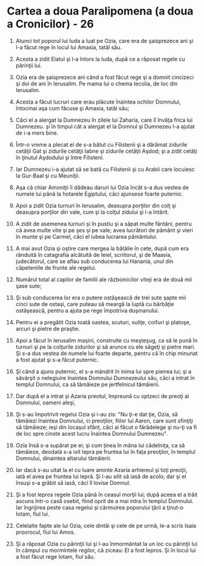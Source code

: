 # Cartea a doua Paralipomena (a doua a Cronicilor) - 26

1. Atunci tot poporul lui Iuda a luat pe Ozia, care era de şaisprezece ani şi l-a făcut rege în locul lui Amasia, tatăl său. 

2. Acesta a zidit Elatul şi l-a întors la Iuda, după ce a răposat regele cu părinţii lui. 

3. Ozia era de şaisprezece ani când a fost făcut rege şi a domnit cincizeci şi doi de ani în Ierusalim. Pe mama lui o chema Iecolia, de loc din Ierusalim. 

4. Acesta a făcut lucruri care erau plăcute înaintea ochilor Domnului, întocmai aşa cum făcuse şi Amasia, tatăl său; 

5. Căci el a alergat la Dumnezeu în zilele lui Zaharia, care îl învăţa frica lui Dumnezeu. şi în timpul cât a alergat el la Domnul şi Dumnezeu l-a ajutat de i-a mers bine. 

6. Într-o vreme a plecat el de s-a bătut cu Filistenii şi a dărâmat zidurile cetăţii Gat şi zidurile cetăţii Iabne şi zidurile cetăţii Aşdod; şi a zidit cetăţi în ţinutul Aşdodului şi între Filisteni. 

7. Iar Dumnezeu i-a ajutat să se bată cu Filistenii şi cu Arabii care locuiesc la Gur-Baal şi cu Meuniţii. 

8. Aşa că chiar Amoniţii îi dădeau daruri lui Ozia încât s-a dus vestea de numele lui până la hotarele Egiptului, căci ajunsese foarte puternic. 

9. Apoi a zidit Ozia turnuri în Ierusalim, deasupra porţilor din colţ şi deasupra porţilor din vale, cum şi la colţul zidului şi l-a întărit. 

10. A zidit de asemenea turnuri şi în pustiu şi a săpat multe fântâni, pentru că avea multe vite şi pe şes şi pe vale; avea lucrători de pământ şi vieri în munte şi pe Carmel, căci el iubea lucrarea pământului. 

11. A mai avut Ozia şi oştire care mergea la bătălie în cete, după cum era rânduită în catagrafia alcătuită de Ieiel, scriitorul, şi de Maasia, judecătorul, care se aflau sub conducerea lui Hanania, unul din căpeteniile de frunte ale regelui. 

12. Numărul total al capilor de familii ale războinicilor viteji era de două mii şase sute; 

13. Şi sub conducerea lor era o putere ostăşească de trei sute şapte mii cinci sute de ostaşi, care puteau să meargă la luptă cu bărbăţie ostăşească, pentru a ajuta pe rege împotriva duşmanului. 

14. Pentru ei a pregătit Ozia toată oastea, scuturi, suliţe, coifuri şi platoşe, arcuri şi pietre de praştie. 

15. Apoi a făcut în Ierusalim maşini, construite cu meşteşug, ca să le pună în turnuri şi pe la colţurile zidurilor şi să arunce cu ele săgeţi şi pietre mari. Şi s-a dus vestea de numele lui foarte departe, pentru că în chip minunat a fost ajutat şi s-a făcut puternic. 

16. Şi când a ajuns puternic, el s-a mândrit în inima lui spre pieirea lui; şi a săvârşit o nelegiuire înaintea Domnului Dumnezeului său, căci a intrat în templul Domnului, ca să tămâieze pe jertfelnicul tămâierii. 

17. Dar după el a intrat şi Azaria preotul, împreună cu optzeci de preoţi ai Domnului, oameni aleşi, 

18. Şi s-au împotrivit regelui Ozia şi i-au zis: "Nu ţi-e dat ţie, Ozia, să tămâiezi înaintea Domnului, ci preoţilor, fiilor lui Aaron, care sunt sfinţiţi să tămâieze; ieşi din locaşul sfânt, căci ai făcut o fărădelege şi nu-ţi va fi de loc spre cinste acest lucru înaintea Domnului Dumnezeu". 

19. Ozia însă s-a supărat pe ei; şi cum ţinea în mâna lui cădelniţa, ca să tămâieze, deodată s-a ivit lepra pe fruntea lui în faţa preoţilor, în templul Domnului, dinaintea altarului tămâierii. 

20. Iar dacă s-au uitat la el cu luare aminte Azaria arhiereul şi toţi preoţii, iată el avea pe fruntea lui lepră. Şi l-au silit să iasă de acolo; dar şi el însuşi s-a grăbit să iasă, căci îl lovise Domnul. 

21. Şi a fost lepros regele Ozia până în ceasul morţii lui; după aceea el a trăit ascuns într-o casă osebit, fiind oprit de a mai intra în templul Domnului. Iar îngrijirea peste casa regelui şi cârmuirea poporului ţării a ţinut-o Iotam, fiul lui. 

22. Celelalte fapte ale lui Ozia, cele dintâi şi cele de pe urmă, le-a scris Isaia proorocul, fiul lui Amos. 

23. Şi a răposat Ozia cu părinţii lui şi l-au înmormântat la un loc cu părinţii lui în câmpul cu mormintele regilor, că ziceau: El a fost lepros. Şi în locul lui a fost făcut rege Iotam, fiul său. 

